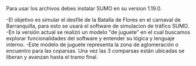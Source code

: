 Para usar los archivos debes instalar SUMO en su version 1.19.0.

-El objetivo es simular el desfile de la Batalla de Flores en el carnaval de Barranquilla, para esto se usará el software de simulacion
de tráfico SUMO. 
-En la versión actual se realizó un modelo "de juguete" en el cual buscamos explorar funcionalidades del software y entender su lógica y lenguaje interno.
-Este modelo de juguete representa la zona de aglomeración o encuentro para las coparsas. Una vez las 3 comparsas están ubicadas se liberan y avanzan hasta el tramo final.
